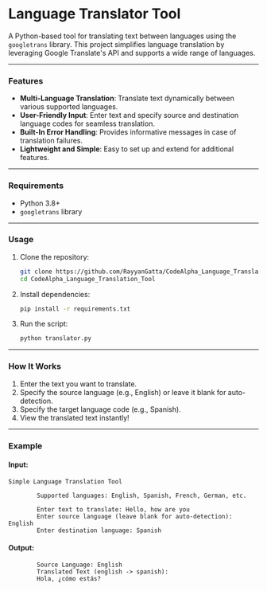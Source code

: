 **Language Translator Tool**
============================

A Python-based tool for translating text between languages using the `googletrans` library. This project simplifies language translation by leveraging Google Translate's API and supports a wide range of languages.

* * * * *

### **Features**

-   **Multi-Language Translation**: Translate text dynamically between various supported languages.
-   **User-Friendly Input**: Enter text and specify source and destination language codes for seamless translation.
-   **Built-In Error Handling**: Provides informative messages in case of translation failures.
-   **Lightweight and Simple**: Easy to set up and extend for additional features.

* * * * *

### **Requirements**

-   Python 3.8+
-   `googletrans` library

* * * * *

### **Usage**

1.  Clone the repository:

    ```bash
    git clone https://github.com/RayyanGatta/CodeAlpha_Language_Translation_Tool.git
    cd CodeAlpha_Language_Translation_Tool
    ```

2.  Install dependencies:

    ```bash
    pip install -r requirements.txt
    ```

3.  Run the script:

    ```bash
    python translator.py
    ```

* * * * *

### **How It Works**

1.  Enter the text you want to translate.
2.  Specify the source language (e.g., English) or leave it blank for auto-detection.
3.  Specify the target language code (e.g., Spanish).
4.  View the translated text instantly!

* * * * *

### **Example**

#### Input:

```plaintext
Simple Language Translation Tool

        Supported languages: English, Spanish, French, German, etc.

        Enter text to translate: Hello, how are you
        Enter source language (leave blank for auto-detection): English
        Enter destination language: Spanish
```

#### Output:

```plaintext
        Source Language: English
        Translated Text (english -> spanish):
        Hola, ¿cómo estás?
```
